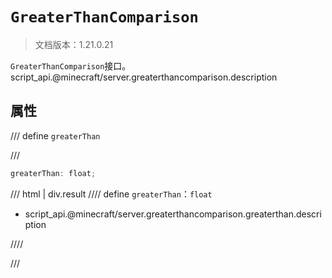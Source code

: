 # `GreaterThanComparison`

> 文档版本：1.21.0.21

`GreaterThanComparison`接口。script_api.@minecraft/server.greaterthancomparison.description

## 属性

/// define
`greaterThan`


///

```js
greaterThan: float;
```

/// html | div.result
//// define
`greaterThan`：`float`

- script_api.@minecraft/server.greaterthancomparison.greaterthan.description


////

///

